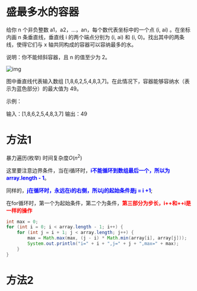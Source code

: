# 盛最多水的容器

给你 n 个非负整数 a1，a2，...，an，每个数代表坐标中的一个点 (i, ai) 。在坐标内画 n 条垂直线，垂直线 i 的两个端点分别为 (i, ai) 和 (i, 0)。找出其中的两条线，使得它们与 x 轴共同构成的容器可以容纳最多的水。

说明：你不能倾斜容器，且 n 的值至少为 2。

![img](https://aliyun-lc-upload.oss-cn-hangzhou.aliyuncs.com/aliyun-lc-upload/uploads/2018/07/25/question_11.jpg)

图中垂直线代表输入数组 [1,8,6,2,5,4,8,3,7]。在此情况下，容器能够容纳水（表示为蓝色部分）的最大值为 49。

 

示例：

输入：[1,8,6,2,5,4,8,3,7]
输出：49



# 方法1

暴力遍历(枚举) 时间复杂度$O(n^2)$



这里要注意边界条件，当在i循环时，<strong style="color:blue;">i不能循环到数组最后一个，所以为 array.length - 1</strong>。

同样的，<strong style="color:blue;">j在循环时，永远在i的右侧，所以j的起始条件是j  = i +1</strong>; 

在for循环时，第一个为起始条件，第二个为条件，<strong style="color:red;">第三部分为步长，i++和++i是一样的操作</strong>

```java
int max = 0;
for (int i = 0; i < array.length - 1; i++) {
    for (int j = i + 1; j < array.length; j++) {
        max = Math.max(max, (j - i) * Math.min(array[i], array[j]));
        System.out.println("i=" + i + ",j=" + j + ",max=" + max);
    }
}
```

# 方法2



